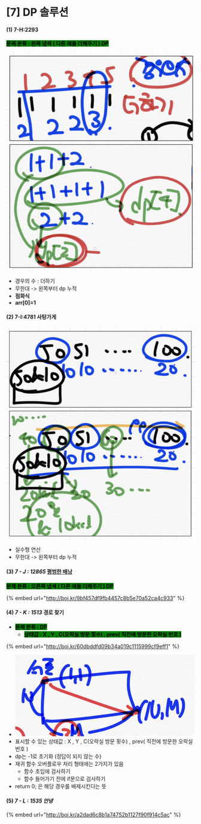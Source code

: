 # \[7] DP 솔루션

#### (1) 7-H:2293

<mark style="background-color:green;">**문제 분류 : 왼쪽 냅색 ( 다른 애들 더해주기 ) DP**</mark>

![](<../.gitbook/assets/image (3).png>)

* 경우의 수 : 더하기
* 무한대 -> 왼쪽부터 dp 누적
* **점화식**
* **arr\[0]=1**

#### (2) 7-I:4781 사탕가게

![](<../.gitbook/assets/image (2).png>)

* 실수형 연산
* 무한대 -> 왼쪽부터 dp 누적&#x20;

#### (3) _7 - J : 12865_ [평범한 배낭](https://www.acmicpc.net/problem/12865)

<mark style="background-color:green;">**문제 분류 : 오른쪽 냅색 ( 다른 애들 더해주기 ) DP**</mark>

{% embed url="http://boj.kr/9bf457df9fb4457c8b5e70a52ca4c933" %}

#### (4) _7 - K : 1513_ 경로 찾기

* <mark style="background-color:green;">**문제 분류 : DP**</mark>
  * <mark style="background-color:green;">**상태값 : X , Y , C(오락실 방문 횟수) , prev( 직전에 방문한 오락실 번호 )**</mark>

{% embed url="http://boj.kr/60dbddfd09b34a019c1115999cf9eff1" %}

* ![](<../.gitbook/assets/image (35).png>)
* 표시할 수 있는 상태값 : X , Y , C(오락실 방문 횟수) , prev( 직전에 방문한 오락실 번호 )
* dp는 -1로 초기화 (정답이 되지 않는 수)
* 재귀 함수 오버플로우 처리 형태에는 2가지가 있음
  * 함수 초입에 검사하기
  * 함수 들어가기 전에 if문으로 검사하기
* return 0; 은 해당 경우를 배제시킨다는 뜻

#### (5) _7 - L : 1535 안녕_

{% embed url="http://boj.kr/a2dad6c8b1a74752b1127f90f914c5ac" %}
